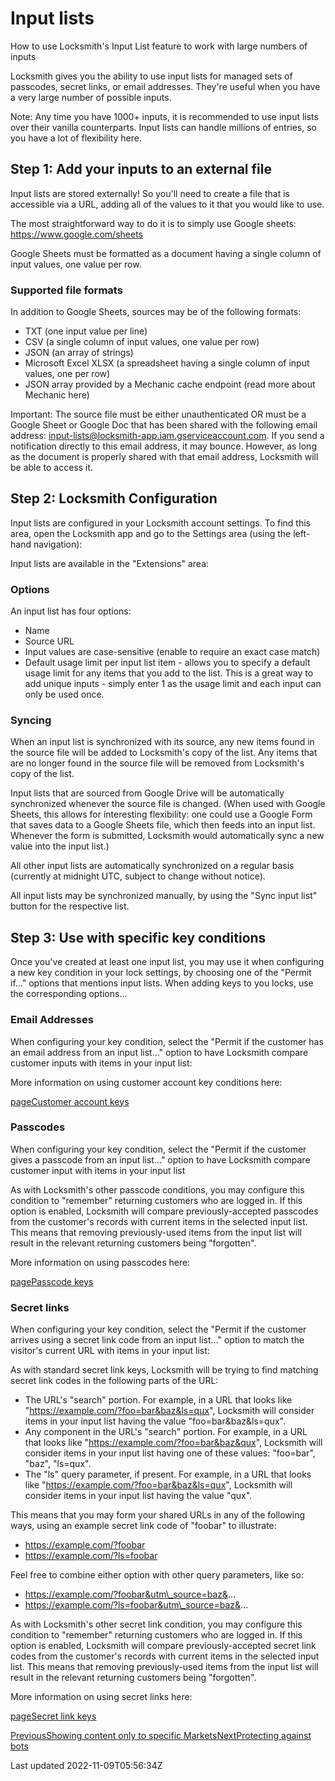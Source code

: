 # Input lists

How to use Locksmith's Input List feature to work with large numbers of inputs

Locksmith gives you the ability to use input lists for managed sets of passcodes, secret links, or email addresses. They're useful when you have a very large number of possible inputs.

Note: Any time you have 1000+ inputs, it is recommended to use input lists over their vanilla counterparts. Input lists can handle millions of entries, so you have a lot of flexibility here.

## Step 1: Add your inputs to an external file

Input lists are stored externally! So you'll need to create a file that is accessible via a URL, adding all of the values to it that you would like to use.

The most straightforward way to do it is to simply use Google sheets: https://www.google.com/sheets

Google Sheets must be formatted as a document having a single column of input values, one value per row.

### Supported file formats

In addition to Google Sheets, sources may be of the following formats:

- TXT (one input value per line)
- CSV (a single column of input values, one value per row)
- JSON (an array of strings)
- Microsoft Excel XLSX (a spreadsheet having a single column of input values, one per row)
- JSON array provided by a Mechanic cache endpoint (read more about Mechanic here)

Important: The source file must be either unauthenticated OR must be a Google Sheet or Google Doc that has been shared with the following email address: input-lists@locksmith-app.iam.gserviceaccount.com. If you send a notification directly to this email address, it may bounce. However, as long as the document is properly shared with that email address, Locksmith will be able to access it.

## Step 2: Locksmith Configuration

Input lists are configured in your Locksmith account settings. To find this area, open the Locksmith app and go to the Settings area (using the left-hand navigation):

Input lists are available in the "Extensions" area:

### Options

An input list has four options:

- Name
- Source URL
- Input values are case-sensitive (enable to require an exact case match)
- Default usage limit per input list item - allows you to specify a default usage limit for any items that you add to the list. This is a great way to add unique inputs - simply enter 1 as the usage limit and each input can only be used once.

### Syncing

When an input list is synchronized with its source, any new items found in the source file will be added to Locksmith's copy of the list. Any items that are no longer found in the source file will be removed from Locksmith's copy of the list.

Input lists that are sourced from Google Drive will be automatically synchronized whenever the source file is changed. (When used with Google Sheets, this allows for interesting flexibility: one could use a Google Form that saves data to a Google Sheets file, which then feeds into an input list. Whenever the form is submitted, Locksmith would automatically sync a new value into the input list.)

All other input lists are automatically synchronized on a regular basis (currently at midnight UTC, subject to change without notice).

All input lists may be synchronized manually, by using the "Sync input list" button for the respective list.

## Step 3: Use with specific key conditions

Once you've created at least one input list, you may use it when configuring a new key condition in your lock settings, by choosing one of the "Permit if..." options that mentions input lists. When adding keys to you locks, use the corresponding options...

### Email Addresses

When configuring your key condition, select the "Permit if the customer has an email address from an input list…" option to have Locksmith compare customer inputs with items in your input list:

More information on using customer account key conditions here:

[pageCustomer account keys](/keys/customer-account-keys)
### Passcodes

When configuring your key condition, select the "Permit if the customer gives a passcode from an input list…" option to have Locksmith compare customer input with items in your input list

As with Locksmith's other passcode conditions, you may configure this condition to "remember" returning customers who are logged in. If this option is enabled, Locksmith will compare previously-accepted passcodes from the customer's records with current items in the selected input list. This means that removing previously-used items from the input list will result in the relevant returning customers being "forgotten".

More information on using passcodes here:

[pagePasscode keys](/keys/passcode-keys)
### Secret links

When configuring your key condition, select the "Permit if the customer arrives using a secret link code from an input list…" option to match the visitor's current URL with items in your input list:

As with standard secret link keys, Locksmith will be trying to find matching secret link codes in the following parts of the URL:

- The URL's "search" portion. For example, in a URL that looks like "https://example.com/?foo=bar&baz&ls=qux", Locksmith will consider items in your input list having the value "foo=bar&baz&ls=qux".
- Any component in the URL's "search" portion. For example, in a URL that looks like "https://example.com/?foo=bar&baz&qux", Locksmith will consider items in your input list having one of these values: "foo=bar", "baz", "ls=qux".
- The "ls" query parameter, if present. For example, in a URL that looks like "https://example.com/?foo=bar&baz&ls=qux", Locksmith will consider items in your input list having the value "qux".

This means that you may form your shared URLs in any of the following ways, using an example secret link code of "foobar" to illustrate:

- https://example.com/?foobar
- https://example.com/?ls=foobar

Feel free to combine either option with other query parameters, like so:

- https://example.com/?foobar&utm\_source=baz&...
- https://example.com/?ls=foobar&utm\_source=baz&...

As with Locksmith's other secret link condition, you may configure this condition to "remember" returning customers who are logged in. If this option is enabled, Locksmith will compare previously-accepted secret link codes from the customer's records with current items in the selected input list. This means that removing previously-used items from the input list will result in the relevant returning customers being "forgotten".

More information on using secret links here:

[pageSecret link keys](/keys/secret-link-keys)

[PreviousShowing content only to specific Markets](/tutorials/more/shopify-markets)[NextProtecting against bots](/tutorials/more/protecting-against-bots)

Last updated 2022-11-09T05:56:34Z